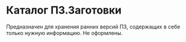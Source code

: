 ﻿
**Каталог ПЗ.Заготовки**
==========================
Предназначен для хранения ранних версий ПЗ, содержащих в себе только нужную информацию. Не оформлены. 

